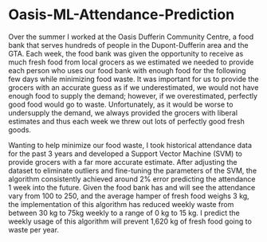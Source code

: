 # Oasis-ML-Attendance-Prediction
Over the summer I worked at the Oasis Dufferin Community Centre, a food bank that serves hundreds of people in the Dupont-Dufferin area and the GTA. Each week, the food bank was given the opportunity to receive as much fresh food from local grocers as we estimated we needed to provide each person who uses our food bank with enough food for the following few days while minimizing food waste. It was important for us to provide the grocers with an accurate guess as if we underestimated, we would not have enough food to supply the demand; however, if we overestimated, perfectly good food would go to waste. Unfortunately, as it would be worse to undersupply the demand, we always provided the grocers with liberal estimates and thus each week we threw out lots of perfectly good fresh goods. 

Wanting to help minimize our food waste, I took historical attendance data for the past 3 years and developed a Support Vector Machine (SVM) to provide grocers with a far more accurate estimate. After adjusting the dataset to eliminate outliers and fine-tuning the parameters of the SVM, the algorithm consistently achieved around 2% error predicting the attendance 1 week into the future. Given the food bank has and will see the attendance vary from 100 to 250, and the average hamper of fresh food weighs 3 kg, the implementation of this algorithm has reduced weekly waste from between 30 kg to 75kg weekly to a range of 0 kg to 15 kg. I predict the weekly usage of this algorithm will prevent 1,620 kg of fresh food going to waste per year.
